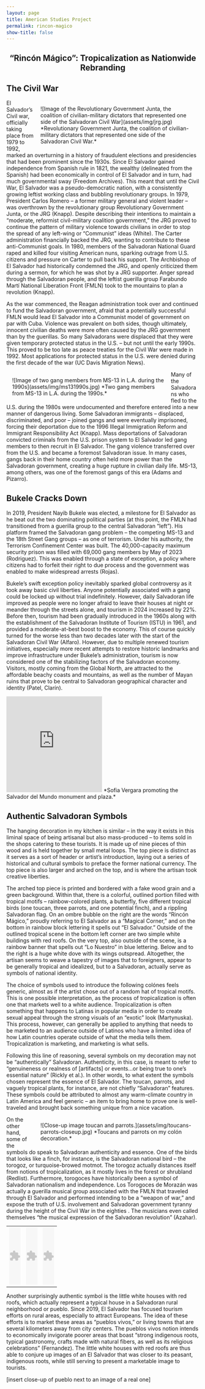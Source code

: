 ```yaml
---
layout: page
title: American Studies Project
permalink: rincon-magico
show-title: false
---
```

<h2 style="text-align:center;">“Rincón Mágico”: Tropicalization as Nationwide Rebranding</h2> 

The Civil War
--
<span style="float: right; width: 400px; margin: 15px;">
![Image of the Revolutionary Government Junta, the coalition of civilian-military dictators that represented one side of the Salvadoran Civil War](assets/img/jrg.jpg)
*Revolutionary Government Junta, the coalition of civilian-military dictators that represented one side of the Salvadoran Civil War.*
</span>
<p>	El Salvador’s Civil war, officially taking place from 1979 to 1992, marked an overturning in a history of fraudulent elections and presidencies that had been prominent since the 1930s. Since El Salvador gained independence from Spanish rule in 1821, the wealthy (delineated from the Spanish) had been economically in control of El Salvador and in turn, had much governmental sway (Freedom Archives). This meant that until the Civil War, El Salvador was a pseudo-democratic nation, with a consistently growing leftist working class and bubbling revolutionary groups. In 1979, President Carlos Romero – a former military general and violent leader – was overthrown by the revolutionary group Revolutionary Government Junta, or the JRG (Knapp). Despite describing their intentions to maintain a “moderate, reformist civil-military coalition government,” the JRG proved to continue the pattern of military violence towards civilians in order to stop the spread of any left-wing or “Communist” ideas (White). The Carter administration financially backed the JRG, wanting to contribute to these anti-Communist goals. In 1980, members of the Salvadoran National Guard raped and killed four visiting American nuns, sparking outrage from U.S. citizens and pressure on Carter to pull back his support. The Archbishop of El Salvador had historically condemned the JRG, and openly criticized them during a sermon, for which he was shot by a JRG supporter. Anger spread through the Salvadoran people, and the leftist guerilla group Farabundo Martí National Liberation Front (FMLN) took to the mountains to plan a revolution (Knapp).</p>
 
<p>	As the war commenced, the Reagan administration took over and continued to fund the Salvadoran government, afraid that a potentially successful FMLN would lead El Salvador into a Communist model of government on par with Cuba. Violence was prevalent on both sides, though ultimately, innocent civilian deaths were more often caused by the JRG government than by the guerillas. So many Salvadorans were displaced that they were given temporary protected status in the U.S. – but not until the early 1990s. This proved to be too late as peace treaties for the Civil War were made in 1992. Most applications for protected status in the U.S. were denied during the first decade of the war (UC Davis Migration News). </p>

 <span style="float: left; width: 400px; margin: 15px;">
![Image of two gang members from MS-13 in L.A. during the 1990s](assets/img/ms131990s.jpg)
*Two gang members from MS-13 in L.A. during the 1990s.*
</span>
<p>	Many of the Salvadorans who fled to the U.S. during the 1980s were undocumented and therefore entered into a new manner of dangerous living. Some Salvadoran immigrants – displaced, discriminated, and poor – joined gangs and were eventually imprisoned, forcing their deportation due to the 1996 Illegal Immigration Reform and Immigrant Responsibility Act (Knapp). Mass deportations of Salvadoran convicted criminals from the U.S. prison system to El Salvador led gang members to then recruit in El Salvador. The gang violence transferred over from the U.S. and became a foremost Salvadoran issue. In many cases, gangs back in their home country often held more power than the Salvadoran government, creating a huge rupture in civilian daily life. MS-13, among others, was one of the foremost gangs of this era (Adams and Pizarro).</p>
 
Bukele Cracks Down
--
<p> In 2019, President Nayib Bukele was elected, a milestone for El Salvador as he beat out the two dominating political parties (at this point, the FMLN had transitioned from a guerilla group to the central Salvadoran “left”). His platform framed the Salvadoran gang problem – the competing MS-13 and the 18th Street Gang groups – as one of terrorism. Under his authority, the Terrorism Confinement Center was built. The 40,000-capacity maximum security prison was filled with 69,000 gang members by May of 2023 (Rodriguez). This was enabled through a state of exception, a policy where citizens had to forfeit their right to due process and the government was enabled to make widespread arrests (Rojas).</p>

<p>Bukele’s swift exception policy inevitably sparked global controversy as it took away basic civil liberties. Anyone potentially associated with a gang could be locked up without trial indefinitely. However, daily Salvadoran life improved as people were no longer afraid to leave their houses at night or meander through the streets alone, and tourism in 2024 increased by 22%. Before then, tourism had been gradually introduced in the 1960s along with the establishment of the Salvadoran Institute of Tourism (ISTU) in 1961, and provided a moderate-at-best boost to the economy. This of course quickly turned for the worse less than two decades later with the start of the Salvadoran Civil War (Alfaro). However, due to multiple renewed tourism initiatives, especially more recent attempts to restore historic landmarks and improve infrastructure under Bukele’s administration, tourism is now considered one of the stabilizing factors of the Salvadoran economy. Visitors, mostly coming from the Global North, are attracted to the affordable beachy coasts and mountains, as well as the number of Mayan ruins that prove to be central to Salvadoran geographical character and identity (Patel, Clarín).</p>

<iframe width="250" height="250" style="border:0;" scrolling="no" src="https://go.screenpal.com/player/cZl60cnnxYS?title=0&controls=1&share=1&download=1&embed=1&cl=1&width=1280&height=720&overlays=1&ff=1" allowfullscreen="true"></iframe>
*Sofia Vergara promoting the Salvador del Mundo monument and plaza.*

Authentic Salvadoran Symbols 
--
<p>	The hanging decoration in my kitchen is similar – in the way it exists in this liminal space of being artisanal but also mass-produced – to items sold in the shops catering to these tourists. It is made up of nine pieces of thin wood and is held together by small metal loops. The top piece is distinct as it serves as a sort of header or artist’s introduction, laying out a series of historical and cultural symbols to preface the former national currency. The top piece is also larger and arched on the top, and is where the artisan took creative liberties.</p>
<p>	The arched top piece is printed and bordered with a fake wood grain and a green background. Within that, there is a colorful, outlined portion filled with tropical motifs – rainbow-colored plants, a butterfly, five different tropical birds (one toucan, three parrots, and one potential finch), and a rippling Salvadoran flag. On an ombre bubble on the right are the words “Rincón Mágico,” proudly referring to El Salvador as a “Magical Corner,” and on the bottom in rainbow block lettering it spells out “El Salvador.” Outside of the outlined tropical scene in the bottom left corner are two simple white buildings with red roofs. On the very top, also outside of the scene, is a rainbow banner that spells out “Lo Nuestro” in blue lettering. Below and to the right is a huge white dove with its wings outspread. Altogether, the artisan seems to weave a tapestry of images that to foreigners, appear to be generally tropical and idealized, but to a Salvadoran, actually serve as symbols of national identity.</p>
 
<p>	The choice of symbols used to introduce the following colónes feels generic, almost as if the artist chose out of a random hat of tropical motifs. This is one possible interpretation, as the process of tropicalization is often one that markets well to a white audience. Tropicalization is often something that happens to Latinas in popular media in order to create sexual appeal through the strong visuals of an “exotic” look (Martynuska). This process, however, can generally be applied to anything that needs to be marketed to an audience outside of Latinos who have a limited idea of how Latin countries operate outside of what the media tells them. Tropicalization is marketing, and marketing is what sells.</p>
 
<p>	Following this line of reasoning, several symbols on my decoration may not be “authentically” Salvadoran. Authenticity, in this case, is meant to refer to “genuineness or realness of [artifacts] or events…or being true to one’s essential nature” (Rickly et al.). In other words, to what extent the symbols chosen represent the essence of El Salvador. The toucan, parrots, and vaguely tropical plants, for instance, are not chiefly “Salvadoran” features. These symbols could be attributed to almost any warm-climate country in Latin America and feel generic – an item to bring home to prove one is well-traveled and brought back something unique from a nice vacation.</p>
<span style="float: right; width: 400px; margin: 15px;">
![Close-up image toucan and parrots.](assets/img/toucans-parrots-closeup.jpg)
*Toucans and parrots on my colón decoration.*
</span>

<p>	On the other hand, some of the symbols do speak to Salvadoran authenticity and essence. One of the birds that looks like a finch, for instance, is the Salvadoran national bird – the torogoz, or turquoise-browed motmot. The torogoz actually distances itself from notions of tropicalization, as it mostly lives in the forest or shrubland (Redlist). Furthermore, torogoces have historically been a symbol of Salvadoran nationalism and independence. Los Torogoces de Morazán was actually a guerilla musical group associated with the FMLN that traveled through El Salvador and performed intending to be a “weapon of war,” and expose the truth of U.S. involvement and Salvadoran government tyranny during the height of the Civil War in the eighties . The musicians even called themselves “the musical expression of the Salvadoran revolution” (Azahar).</p>	
<table border="0">
 <tr>
    <td><object data="assets/img/torogoz-colon.jpg" type="img" width="30px">
</object>
</td>
    <td><object data="assets/img/torogoz-real.jpg" type="img" width="30px">
</object>
    </td>
   <td><object data="assets/img/los-torogoces.jpg" type="img" width="30px">
</object>
    </td>
 </tr>
</table>

<p>	Another surprisingly authentic symbol is the little white houses with red roofs, which actually represent a typical house in a Salvadoran rural neighborhood or pueblo. Since 2019, El Salvador has focused tourism efforts on rural areas, especially to attract Europeans. The idea of these efforts is to market these areas as “pueblos vivos,” or living towns that are several kilometers away from city centers. The pueblos vivos notion intends to economically invigorate poorer areas that boast “strong indigenous roots, typical gastronomy, crafts made with natural fibers, as well as its religious celebrations” (Fernandez). The little white houses with red roofs are thus able to conjure up images of an El Salvador that was closer to its peasant, indigenous roots, while still serving to present a marketable image to tourists.</p>
[insert close-up of pueblo next to an image of a real one]

